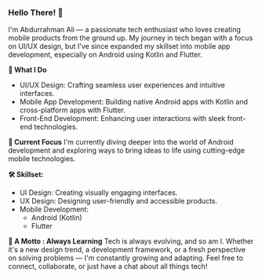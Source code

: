 ### Hello There! 👋

I'm Abdurrahman Ali — a passionate tech enthusiast who loves creating mobile products from the ground up. My journey in tech began with a focus on UI/UX design, but I've since expanded my skillset into mobile app development, especially on Android using Kotlin and Flutter.

**🚀 What I Do**

- UI/UX Design: Crafting seamless user experiences and intuitive interfaces.
- Mobile App Development: Building native Android apps with Kotlin and cross-platform apps with Flutter.
- Front-End Development: Enhancing user interactions with sleek front-end technologies.

**🔭 Current Focus**
I'm currently diving deeper into the world of Android development and exploring ways to bring ideas to life using cutting-edge mobile technologies.

**🛠️ Skillset:**
- UI Design: Creating visually engaging interfaces.
- UX Design: Designing user-friendly and accessible products.
- Mobile Development:
  - Android (Kotlin)
  - Flutter

**🌱 A Motto : Always Learning**
Tech is always evolving, and so am I. Whether it's a new design trend, a development framework, or a fresh perspective on solving problems — I'm constantly growing and adapting. Feel free to connect, collaborate, or just have a chat about all things tech!